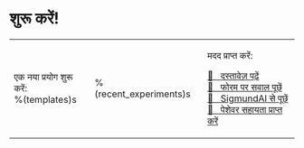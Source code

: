 # शुरू करें!

<table><tr><td>

एक नया प्रयोग शुरू करें:<br />
%(templates)s

</td><td>

%(recent_experiments)s

</td><td>

मदद प्राप्त करें:<br />

<a href="http://osdoc.cogsci.nl" class="button">&#x1F440;&nbsp;&nbsp; दस्तावेज़ पढ़ें</a><br />
<a href="http://forum.cogsci.nl" class="button">&#x1F4AC;&nbsp;&nbsp; फोरम पर सवाल पूछें</a><br />
<a href="http://sigmundai.eu" class="button">&#129302;&nbsp;&nbsp; SigmundAI से पूछें</a><br />
<a href="http://professional.cogsci.nl" class="button">&#x1F9D0;&nbsp;&nbsp; पेशेवर सहायता प्राप्त करें</a>

</td></tr></table>
